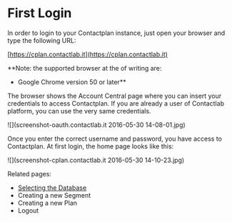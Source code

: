 # First Login

In order to login to your Contactplan instance, just open your browser and type the following URL:

[https://cplan.contactlab.it](https://cplan.contactlab.it)

**Note: the supported browser at the of writing are:
* Google Chrome version 50 or later**

The browser shows the Account Central page where you can insert your credentials to access Contactplan. If you are already a user of Contactlab platform, you can use the very same credentials.

![](screenshot-oauth.contactlab.it 2016-05-30 14-08-01.jpg)

Once you enter the correct username and password, you have access to Contactplan.
At first login, the home page looks like this: 

![](screenshot-cplan.contactlab.it 2016-05-30 14-10-23.jpg)


Related pages:
* [Selecting the Database](selecting_the_database.md)
* Creating a new Segment
* Creating a new Plan
* Logout







